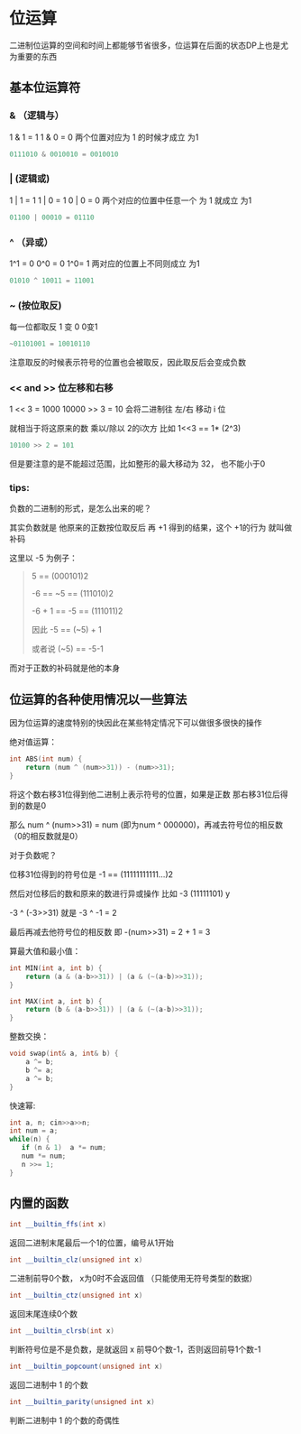 # 位运算

二进制位运算的空间和时间上都能够节省很多，位运算在后面的状态DP上也是尤为重要的东西

## 基本位运算符

### & （逻辑与）

1 & 1 = 1   1 & 0 = 0    两个位置对应为 1 的时候才成立 为1

```cpp
0111010 & 0010010 = 0010010
```

### |     (逻辑或)

1 | 1 = 1   1 | 0 = 1   0 | 0 = 0    两个对应的位置中任意一个 为 1 就成立 为1

```cpp
01100 | 00010 = 01110
```

### ^  （异或）

1^1 = 0       0^0 = 0     1^0= 1     两对应的位置上不同则成立 为1

```cpp
01010 ^ 10011 = 11001
```

### ~    (按位取反)

每一位都取反  1 变 0  0变1

```cpp
~01101001 = 10010110
```

注意取反的时候表示符号的位置也会被取反，因此取反后会变成负数

### <<   and   >>    位左移和右移

1 << 3 = 1000    10000  >> 3 = 10  会将二进制往  左/右  移动 i 位

就相当于将这原来的数  乘以/除以   2的i次方   比如  1<<3 == 1* (2^3)

```cpp
10100 >> 2 = 101
```

但是要注意的是不能超过范围，比如整形的最大移动为 32， 也不能小于0

### tips:

负数的二进制的形式，是怎么出来的呢？

其实负数就是 他原来的正数按位取反后 再 +1 得到的结果，这个 +1的行为 就叫做补码

这里以 -5 为例子：

> 5 == (000101)2
>
> -6 == ~5 == (111010)2
>
> -6 + 1 == -5 == (111011)2
>
> 因此  -5 == (~5) + 1
>
> 或者说 (~5) ==  -5-1

而对于正数的补码就是他的本身

## 位运算的各种使用情况以一些算法

因为位运算的速度特别的快因此在某些特定情况下可以做很多很快的操作

绝对值运算：

```cpp
int ABS(int num) {
    return (num ^ (num>>31)) - (num>>31);
}
```

将这个数右移31位得到他二进制上表示符号的位置，如果是正数 那右移31位后得到的数是0

那么 num ^ (num>>31) = num    (即为num ^ 000000)，再减去符号位的相反数 （0的相反数就是0）

对于负数呢？

位移31位得到的符号位是 -1 == (11111111111...)2

然后对位移后的数和原来的数进行异或操作  比如 -3 (11111101) y

-3 ^ (-3>>31)   就是    -3 ^ -1 = 2

最后再减去他符号位的相反数 即 -(num>>31) = 2 + 1 = 3

算最大值和最小值：

```cpp
int MIN(int a, int b) {
    return (a & (a-b>>31)) | (a & (~(a-b)>>31));
}

int MAX(int a, int b) {
    return (b & (a-b>>31)) | (a & (~(a-b)>>31));
}
```

整数交换：

```cpp
void swap(int& a, int& b) {
    a ^= b;
    b ^= a;
    a ^= b;
}
```

快速幂:

```cpp
int a, n; cin>>a>>n;
int num = a;
while(n) {
   if (n & 1)  a *= num;
   num *= num;
   n >>= 1;
}

```

## 内置的函数

```cpp
int __builtin_ffs(int x)
```

返回二进制末尾最后一个1的位置，编号从1开始


```cpp
int __builtin_clz(unsigned int x)
```

二进制前导0个数， x为0时不会返回值 （只能使用无符号类型的数据）


```cpp
int __builtin_ctz(unsigned int x)
```

返回末尾连续0个数


```cpp
int __builtin_clrsb(int x)
```

判断符号位是不是负数，是就返回 x 前导0个数-1，否则返回前导1个数-1


```cpp
int __builtin_popcount(unsigned int x)
```

返回二进制中 1 的个数


```cpp
int __builtin_parity(unsigned int x)
```

判断二进制中 1 的个数的奇偶性
